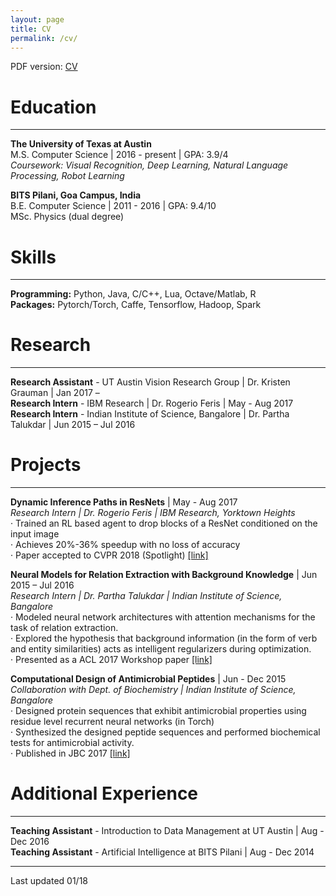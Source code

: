 ```yaml
---
layout: page
title: CV
permalink: /cv/
---
```


PDF version: [CV](../files/CV.pdf)

# Education  
---
**The University of Texas at Austin**  
M.S. Computer Science | 2016 - present | GPA: 3.9/4  
*Coursework: Visual Recognition, Deep Learning, Natural Language Processing, Robot Learning*


**BITS Pilani, Goa Campus, India**  
B.E. Computer Science | 2011 - 2016 | GPA: 9.4/10  
MSc. Physics (dual degree)


# Skills
---
**Programming:** Python, Java, C/C++, Lua, Octave/Matlab, R  
**Packages:** Pytorch/Torch, Caffe, Tensorflow, Hadoop, Spark


# Research
---
**Research Assistant** - UT Austin Vision Research Group | Dr. Kristen Grauman | Jan 2017 –  
**Research Intern** - IBM Research | Dr. Rogerio Feris | May - Aug 2017  
**Research Intern** - Indian Institute of Science, Bangalore | Dr. Partha Talukdar | Jun 2015 – Jul 2016


# Projects
---
**Dynamic Inference Paths in ResNets** | May - Aug 2017  
*Research Intern | Dr. Rogerio Feris | IBM Research, Yorktown Heights*  
· Trained an RL based agent to drop blocks of a ResNet conditioned on the input image  
· Achieves 20%-36% speedup with no loss of accuracy  
· Paper accepted to CVPR 2018 (Spotlight) [[link]](https://arxiv.org/pdf/1711.08393.pdf)  

**Neural Models for Relation Extraction with Background Knowledge** | Jun 2015 – Jul 2016  
*Research Intern | Dr. Partha Talukdar | Indian Institute of Science, Bangalore*  
· Modeled neural network architectures with attention mechanisms for the task of relation extraction.  
· Explored the hypothesis that background information (in the form of verb and entity similarities) acts as intelligent regularizers during optimization.  
· Presented as a ACL 2017 Workshop paper [[link]](https://arxiv.org/pdf/1710.09942.pdf)

**Computational Design of Antimicrobial Peptides** | Jun - Dec 2015  
*Collaboration with Dept. of Biochemistry | Indian Institute of Science, Bangalore*  
· Designed protein sequences that exhibit antimicrobial properties using residue level recurrent neural networks (in Torch)  
· Synthesized the designed peptide sequences and performed biochemical tests for antimicrobial activity.  
· Published in JBC 2017 [[link]](http://www.jbc.org/content/early/2017/12/19/jbc.M117.805499.full.pdf)


# Additional Experience
---
 **Teaching Assistant** ​- Introduction to Data Management at UT Austin | Aug - Dec 2016  
 **Teaching Assistant**​ - Artificial Intelligence at BITS Pilani | Aug - Dec 2014  

---

Last updated 01/18 



